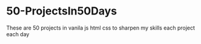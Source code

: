 # 50-ProjectsIn50Days
These are 50 projects in vanila js html css to sharpen my skills each project each day 
